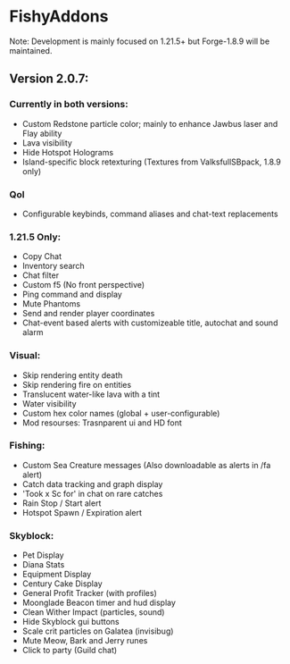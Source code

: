 # FishyAddons

Note: Development is mainly focused on 1.21.5+ but Forge-1.8.9 will be maintained.

## **Version 2.0.7:**

### Currently in both versions:
- Custom Redstone particle color; mainly to enhance Jawbus laser and Flay ability
- Lava visibility
- Hide Hotspot Holograms
- Island-specific block retexturing (Textures from ValksfullSBpack, 1.8.9 only)

### Qol
- Configurable keybinds, command aliases and chat-text replacements

### 1.21.5 Only:
- Copy Chat
- Inventory search
- Chat filter
- Custom f5 (No front perspective)
- Ping command and display
- Mute Phantoms
- Send and render player coordinates
- Chat-event based alerts with customizeable title,
  autochat and sound alarm

### Visual:
- Skip rendering entity death
- Skip rendering fire on entities
- Translucent water-like lava with a tint
- Water visibility
- Custom hex color names (global + user-configurable)
- Mod resourses: Trasnparent ui and HD font

### Fishing:
- Custom Sea Creature messages (Also downloadable as alerts in /fa alert)
- Catch data tracking and graph display
- 'Took x Sc for' in chat on rare catches
- Rain Stop / Start alert
- Hotspot Spawn / Expiration alert

### Skyblock:
- Pet Display
- Diana Stats
- Equipment Display
- Century Cake Display
- General Profit Tracker (with profiles)
- Moonglade Beacon timer and hud display
- Clean Wither Impact (particles, sound)
- Hide Skyblock gui buttons
- Scale crit particles on Galatea (invisibug)
- Mute Meow, Bark and Jerry runes
- Click to party (Guild chat)
